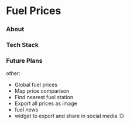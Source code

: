 # Fuel Prices

### About

### Tech Stack

### Future Plans


other:
- Global fuel prices
- Map price comparison
- Find nearest fuel station
- Export all prices as image
- fuel news
- widget to export and share in social media :D